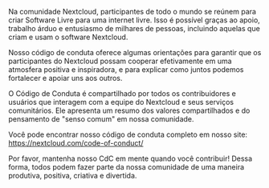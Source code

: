 Na comunidade Nextcloud, participantes de todo o mundo se reúnem para criar Software Livre para uma internet livre. Isso é possível graças ao apoio, trabalho árduo e entusiasmo de milhares de pessoas, incluindo aquelas que criam e usam o software Nextcloud.

Nosso código de conduta oferece algumas orientações para garantir que os participantes do Nextcloud possam cooperar efetivamente em uma atmosfera positiva e inspiradora, e para explicar como juntos podemos fortalecer e apoiar uns aos outros.

O Código de Conduta é compartilhado por todos os contribuidores e usuários que interagem com a equipe do Nextcloud e seus serviços comunitários. Ele apresenta um resumo dos valores compartilhados e do pensamento de "senso comum" em nossa comunidade.

Você pode encontrar nosso código de conduta completo em nosso site: https://nextcloud.com/code-of-conduct/

Por favor, mantenha nosso CdC em mente quando você contribuir! Dessa forma, todos podem fazer parte da nossa comunidade de uma maneira produtiva, positiva, criativa e divertida.
